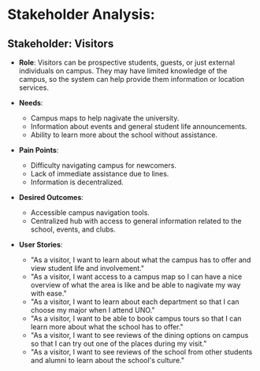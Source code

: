 # Stakeholder Analysis:
## Stakeholder: **Visitors**
- **Role**: Visitors can be prospective students, guests, or just external individuals on campus. They may have limited knowledge of the campus, so the system can help provide them information or location services.
  
- **Needs**:
  - Campus maps to help nagivate the university.
  - Information about events and general student life announcements.
  - Ability to learn more about the school without assistance.
  
- **Pain Points**:
  - Difficulty navigating campus for newcomers.
  - Lack of immediate assistance due to lines. 
  - Information is decentralized. 
  
- **Desired Outcomes**:
  - Accessible campus navigation tools.
  - Centralized hub with access to general information related to the school, events, and clubs.
  
- **User Stories**:
  - "As a visitor, I want to learn about what the campus has to offer and view student life and involvement."
  - "As a visitor, I want access to a campus map so I can have a nice overview of what the area is like and be able to nagivate my way with ease."
  - "As a visitor, I want to learn about each department so that I can choose my major when I attend UNO."
  - "As a visitor, I want to be able to book campus tours so that I can learn more about what the school has to offer."
  - "As a visitor, I want to see reviews of the dining options on campus so that I can try out one of the places during my visit."
  - "As a visitor, I want to see reviews of the school from other students and alumni to learn about the school's culture."
